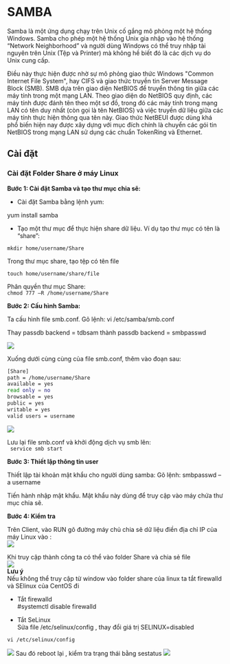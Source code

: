 # SAMBA 
Samba là một ứng dụng chạy trên Unix cố gắng mô phỏng một hệ thống Windows. Samba cho phép một hệ thống Unix gia nhập vào hệ thống “Network Neighborhood” và người dùng Windows có thể truy nhập tài nguyên trên Unix (Tệp và Printer) mà không hề biết đó là các dịch vụ do Unix cung cấp.

Điều này thực hiện được nhờ sự mô phỏng giao thức Windows "Common Internet File System", hay CIFS và giao thức truyền tin Server Message Block (SMB). SMB dựa trên giao diện NetBIOS để truyển thông tin giữa các máy tính trong một mạng LAN. Theo giao diện do NetBIOS quy định, các máy tính được đánh tên theo một sơ đồ, trong đó các máy tính trong mạng LAN có tên duy nhất (còn gọi là tên NetBIOS) và việc truyền dữ liệu giữa các máy tính thực hiện thông qua tên này. Giao thức NetBEUI được dùng khá phổ biến hiện nay được xây dựng với mục đích chính là chuyển các gói tin NetBIOS trong mạng LAN sử dụng các chuẩn TokenRing và Ethernet. 
## Cài đặt
### **Cài đặt Folder Share ở máy Linux**   

**Bước 1: Cài đặt Samba và tạo thư mục chia sẽ:**  

- Cài đặt Samba bằng lệnh yum: 

yum install samba

- Tạo một thư mục để thực hiện share dữ liệu. Ví dụ tạo thư mục có tên là “share”:  

`mkdir home/username/Share`  

Trong thư mục share, tạo tệp có tên file  

`touch home/username/share/file`

Phân quyền thư mục Share:  
`chmod 777 –R /home/username/Share`  

**Bước 2: Cấu hình Samba:**

Ta cấu hình file smb.conf. Gõ lệnh: vi /etc/samba/smb.conf

Thay passdb backend = tdbsam thành passdb backend = smbpasswd

<img src="https://i.imgur.com/GUrudd6.png">  


Xuống dưới cùng cùng của file smb.conf, thêm vào đoạn sau:

```sh
[Share]
path = /home/username/Share
available = yes 
read only = no
browsable = yes
public = yes
writable = yes
valid users = username
```
<img src="https://i.imgur.com/9Qnh1AR.png">      

Lưu lại file smb.conf và khởi động dịch vụ smb lên:  
` service smb start`  

**Bước 3: Thiết lập thông tin user**


Thiết lập tài khoản mật khẩu cho người dùng samba:
Gõ lệnh: smbpasswd –a username

Tiến hành nhập mật khẩu. Mật khẩu này dùng để truy cập vào máy chứa thư mục chia sẽ.


**Bước 4: Kiểm tra**

Trên Client, vào RUN gõ đường máy chủ chia sẽ dữ liệu điền địa chỉ IP của máy Linux vào :  
<img src="https://i.imgur.com/Rm6mUy2.png">  


Khi truy cập thành công ta có thể vào folder Share và chia sẻ file  
<img src="https://i.imgur.com/FuP28jd.png">  
**Lưu ý**  
Nếu không thể truy cập từ window vào folder share của linux ta tắt firewalld và SElinux của CentOS đi  

- Tắt firewalld  
#systemctl disable firewalld

- Tắt SeLinux  
Sửa file /etc/selinux/config , thay đổi giá trị SELINUX=disabled  

`vi /etc/selinux/config`

<img src="https://i.imgur.com/1eA4coM.png"> 
Sau đó reboot lại , kiểm tra trạng thái bằng sestatus  
<img src="https://i.imgur.com/Ex04uf4.png">  
  
